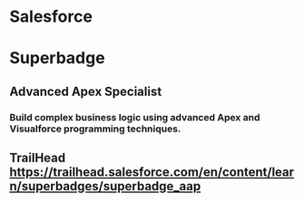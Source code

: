 # Salesforce 

# Superbadge
## Advanced Apex Specialist

### Build complex business logic using advanced Apex and Visualforce programming techniques.

## TrailHead https://trailhead.salesforce.com/en/content/learn/superbadges/superbadge_aap

